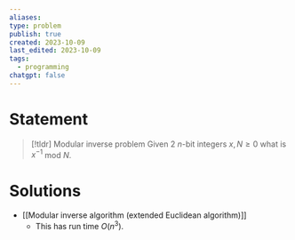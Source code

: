 ```yaml
---
aliases: 
type: problem
publish: true
created: 2023-10-09
last_edited: 2023-10-09
tags:
  - programming
chatgpt: false
---
```

# Statement

>[!tldr] Modular inverse problem
>Given 2 $n$-bit integers $x, N \geq 0$ what is $x^{-1}$ mod $N$.

# Solutions
- [[Modular inverse algorithm (extended Euclidean algorithm)]]
	- This has run time $O(n^3)$.